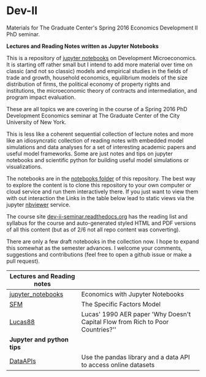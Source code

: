 # Dev-II
 Materials for The Graduate Center's Spring 2016 Economics Development II PhD seminar.


 __Lectures and Reading Notes written as Jupyter Notebooks__

This is a repository of [jupyter notebooks] on Development
Microeconomics.  It is starting off rather small but I intend to add
more material over time on classic (and not so classic) models
and empirical studies in the fields of trade and growth,
household economics, equilibrium models of the size distribution of firms,
the political economy of property rights and institutions, the microeconomic
theory of contracts and intermediation, and program impact evaluation.  

These are all topics we are covering in the course of a Spring 2016 PhD
Development Economics seminar at The Graduate Center of the
City University of New York.

This is less like a coherent sequential collection of lecture notes and more
like an idiosyncratic collection of reading notes with
embedded model simulations and data analyses for a set of interesting
academic papers and useful model frameworks. Some are just notes and tips
on jupyter notebooks and scientific python for building useful model simulations
or visualizations.   

The notebooks are in the [notebooks folder] of this repository. The best way
to explore the content is to clone
this repository to your own computer or cloud service and run them
interactively there.  If you just want to view them with out interaction
the Links in the table below lead to static views via the jupyter [nbviewer]
service.

The course site [dev-ii-seminar.readthedocs.org] has the reading list
and syllabus for the course and auto-generated styled HTML and PDF versions of
all this content (but as of 2/6 not all repo content was converting).

There are only a few draft notebooks in the collection now.  I hope to expand
this somewhat as the semester advances.  I welcome your comments, suggestions
and contributions (feel free to open a github issue or make a pull request).


| Lectures and Reading notes |  |
| --------| :-----|
| [jupyter_notebooks]  | Economics with Jupyter Notebooks  |
| [SFM] |The Specific Factors Model |
| [Lucas88] |Lucas' 1990 AER paper 'Why Doesn't Capital Flow from Rich to Poor Countries?'' |
| __Jupyter and python tips__ | |
| [DataAPIs] | Use the pandas library and a data API to access online datasets |



[jupyter notebooks]:https://jupyter.org/
[nbviewer]:http://nbviewer.jupyter.org/
[notebooks folder]:https://github.com/jhconning/Dev-II/tree/master/notebooks
[dev-ii-seminar.readthedocs.org]:http://dev-ii-seminar.readthedocs.org/
[jupyter_notebooks]: http://nbviewer.jupyter.org/github/jhconning/Dev-II/blob/master/notebooks/jupyter_notebooks.ipynb
[Lucas88]: http://nbviewer.jupyter.org/github/jhconning/Dev-II/blob/master/notebooks/Lucas88.ipynb
[SFM]: http://nbviewer.jupyter.org/github/jhconning/Dev-II/blob/master/notebooks/SFM.ipynb
[DataAPIs]:http://nbviewer.jupyter.org/github/jhconning/Dev-II/blob/master/notebooks/DataAPIs.ipynb
